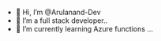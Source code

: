 - 👋 Hi, I’m @Arulanand-Dev
- 👀 I’m a full stack developer..
- 🌱 I’m currently learning Azure functions ...

<!---
Arulanand-Dev/Arulanand-Dev is a ✨ special ✨ repository because its `README.md` (this file) appears on your GitHub profile.
You can click the Preview link to take a look at your changes.
--->
